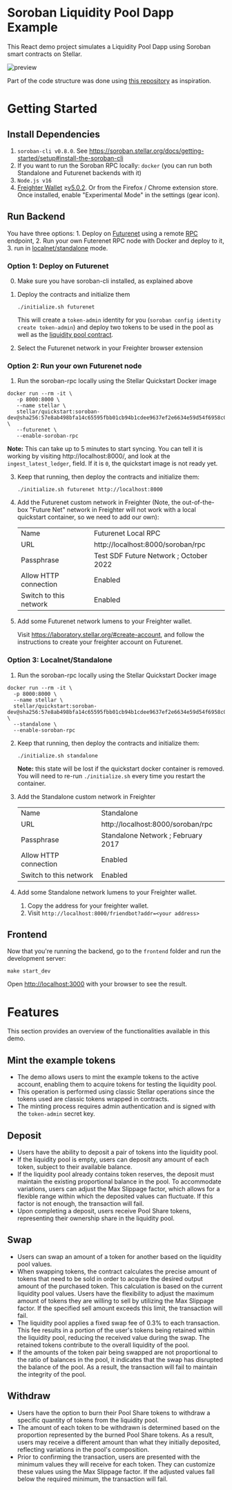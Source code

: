 # Soroban Liquidity Pool Dapp Example

This React demo project simulates a Liquidity Pool Dapp using Soroban smart contracts on Stellar. 

![preview](https://github.com/CheesecakeLabs/soroban-dapps/assets/31604209/dddbdf82-80b3-41a8-aeda-b54a69207d5a)

Part of the code structure was done using [this repository](https://github.com/stellar/soroban-example-dapp) as inspiration.


Getting Started
===============

Install Dependencies
--------------------

1. `soroban-cli v0.8.0`. See https://soroban.stellar.org/docs/getting-started/setup#install-the-soroban-cli
2. If you want to run the Soroban RPC locally: `docker` (you can run both Standalone and Futurenet backends with it)
3. `Node.js v16`
4. [Freighter Wallet](https://www.freighter.app/) ≥[v5.0.2](https://github.com/stellar/freighter/releases/tag/2.9.1). Or from the Firefox / Chrome extension store. Once installed, enable "Experimental Mode" in the settings (gear icon).


Run Backend
-----------

You have three options: 1. Deploy on [Futurenet](https://soroban.stellar.org/docs/getting-started/deploy-to-futurenet) using a remote [RPC](https://soroban.stellar.org/docs/getting-started/run-rpc) endpoint, 2. Run your own Futerenet RPC node with Docker and deploy to it, 3. run in [localnet/standalone](https://soroban.stellar.org/docs/getting-started/deploy-to-a-local-network) mode.

### Option 1: Deploy on Futurenet

0. Make sure you have soroban-cli installed, as explained above

1. Deploy the contracts and initialize them

       ./initialize.sh futurenet

   This will create a `token-admin` identity for you (`soroban config identity create token-admin`) and deploy two tokens to be used in the pool as well as the [liquidity pool contract](./contracts/src).

2. Select the Futurenet network in your Freighter browser extension

### Option 2: Run your own Futurenet node

1. Run the soroban-rpc locally using the Stellar Quickstart Docker image
```
docker run --rm -it \
   -p 8000:8000 \
   --name stellar \
   stellar/quickstart:soroban-dev@sha256:57e8ab498bfa14c65595fbb01cb94b1cdee9637ef2e6634e59d54f6958c05bdb \
   --futurenet \
   --enable-soroban-rpc
```

   **Note:** This can take up to 5 minutes to start syncing. You can tell it is
   working by visiting http://localhost:8000/, and look at the
   `ingest_latest_ledger`, field. If it is `0`, the quickstart image is not ready yet. 

3. Keep that running, then deploy the contracts and initialize them:

       ./initialize.sh futurenet http://localhost:8000

4. Add the Futurenet custom network in Freighter (Note, the out-of-the-box
   "Future Net" network in Freighter will not work with a local quickstart
   container, so we need to add our own):

   |   |   |
   |---|---|
   | Name | Futurenet Local RPC|
   | URL | http://localhost:8000/soroban/rpc |
   | Passphrase | Test SDF Future Network ; October 2022 |
   | Allow HTTP connection | Enabled |
   | Switch to this network | Enabled |

5. Add some Futurenet network lumens to your Freighter wallet.

   Visit https://laboratory.stellar.org/#create-account, and follow the instructions to create your freighter account on Futurenet.

### Option 3: Localnet/Standalone

1. Run the soroban-rpc locally using the Stellar Quickstart Docker image
```
docker run --rm -it \
  -p 8000:8000 \
  --name stellar \
  stellar/quickstart:soroban-dev@sha256:57e8ab498bfa14c65595fbb01cb94b1cdee9637ef2e6634e59d54f6958c05bdb \
  --standalone \
  --enable-soroban-rpc
```

2. Keep that running, then deploy the contracts and initialize them:

       ./initialize.sh standalone

   **Note:** this state will be lost if the quickstart docker container is removed. You will need to re-run `./initialize.sh` every time you restart the container.

3. Add the Standalone custom network in Freighter

   |   |   |
   |---|---|
   | Name | Standalone |
   | URL | http://localhost:8000/soroban/rpc |
   | Passphrase | Standalone Network ; February 2017 |
   | Allow HTTP connection | Enabled |
   | Switch to this network | Enabled |

4. Add some Standalone network lumens to your Freighter wallet.

   1. Copy the address for your freighter wallet.
   2. Visit `http://localhost:8000/friendbot?addr=<your address>`


Frontend
--------

Now that you're running the backend, go to the `frontend` folder and run the development server:

    make start_dev

Open [http://localhost:3000](http://localhost:3000) with your browser to see the result.



Features
===============
This section provides an overview of the functionalities available in this demo.

Mint the example tokens
-----------------------
- The demo allows users to mint the example tokens to the active account, enabling them to acquire tokens for testing the liquidity pool.
- This operation is performed using classic Stellar operations since the tokens used are classic tokens wrapped in contracts.
- The minting process requires admin authentication and is signed with the `token-admin` secret key.


Deposit
-------
- Users have the ability to deposit a pair of tokens into the liquidity pool.
- If the liquidity pool is empty, users can deposit any amount of each token, subject to their available balance.
- If the liquidity pool already contains token reserves, the deposit must maintain the existing proportional balance in the pool. To accommodate variations, users can adjust the Max Slippage factor, which allows for a flexible range within which the deposited values can fluctuate. If this factor is not enough, the transaction will fail.
- Upon completing a deposit, users receive Pool Share tokens, representing their ownership share in the liquidity pool. 


Swap
----
- Users can swap an amount of a token for another based on the liquidity pool values.
- When swapping tokens, the contract calculates the precise amount of tokens that need to be sold in order to acquire the desired output amount of the purchased token. This calculation is based on the current liquidity pool values. Users have the flexibility to adjust the maximum amount of tokens they are willing to sell by utilizing the Max Slippage factor. If the specified sell amount exceeds this limit, the transaction will fail.
- The liquidity pool applies a fixed swap fee of 0.3% to each transaction. This fee results in a portion of the user's tokens being retained within the liquidity pool, reducing the received value during the swap. The retained tokens contribute to the overall liquidity of the pool.
- If the amounts of the token pair being swapped are not proportional to the ratio of balances in the pool, it indicates that the swap has disrupted the balance of the pool. As a result, the transaction will fail to maintain the integrity of the pool.


Withdraw
--------
- Users have the option to burn their Pool Share tokens to withdraw a specific quantity of tokens from the liquidity pool.
- The amount of each token to be withdrawn is determined based on the proportion represented by the burned Pool Share tokens. As a result, users may receive a different amount than what they initially deposited, reflecting variations in the pool's composition.
- Prior to confirming the transaction, users are presented with the minimum values they will receive for each token. They can customize these values using the Max Slippage factor. If the adjusted values fall below the required minimum, the transaction will fail.
